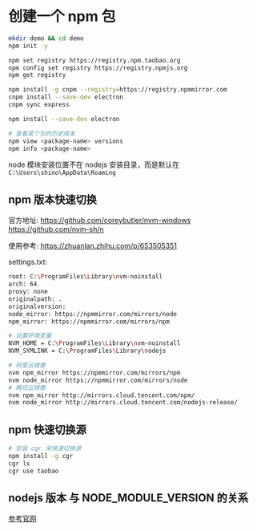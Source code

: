 


# 创建一个 npm 包

```sh
mkdir demo && cd demo
npm init -y
```


```sh
npm set registry https://registry.npm.taobao.org
npm config set registry https://registry.npmjs.org
npm get registry 

npm install -g cnpm --registry=https://registry.npmmirror.com
cnpm install --save-dev electron
cnpm sync express

npm install --save-dev electron

# 查看某个包的历史版本
npm view <package-name> versions
npm info <package-name> 
```


node 模块安装位置不在 nodejs 安装目录，而是默认在 `C:\Users\shino\AppData\Roaming` 


## npm 版本快速切换

官方地址:
https://github.com/coreybutler/nvm-windows
https://github.com/nvm-sh/n

使用参考:
https://zhuanlan.zhihu.com/p/653505351


settings.txt:
```sh
root: C:\ProgramFiles\Library\nvm-noinstall
arch: 64
proxy: none
originalpath: .
originalversion: 
node_mirror: https://npmmirror.com/mirrors/node
npm_mirror: https://npmmirror.com/mirrors/npm
```

```sh
# 设置环境变量
NVM_HOME = C:\ProgramFiles\Library\nvm-noinstall
NVM_SYMLINK = C:\ProgramFiles\Library\nodejs

# 阿里云镜像
nvm npm_mirror https://npmmirror.com/mirrors/npm
nvm node_mirror https://npmmirror.com/mirrors/node
# 腾讯云镜像
nvm npm_mirror http://mirrors.cloud.tencent.com/npm/
nvm node_mirror http://mirrors.cloud.tencent.com/nodejs-release/
```

## npm 快速切换源

```sh
# 安装 cgr 来快速切换源
npm install -g cgr
cgr ls
cgr use taobao
```

## nodejs 版本 与 NODE_MODULE_VERSION 的关系

[参考官网](https://nodejs.org/en/download/releases/#backref-1) 

